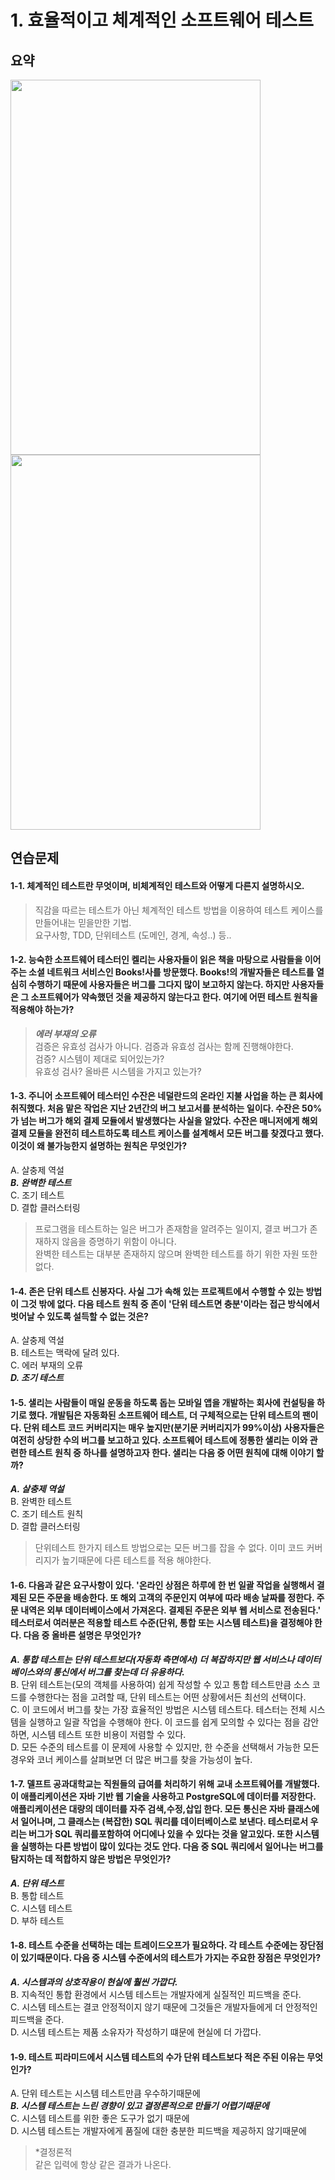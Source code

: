# 1. 효율적이고 체계적인 소프트웨어 테스트

## 요약
<img src="https://github.com/mae-noh/TIL/assets/65100355/55cee2a8-e31c-4c72-87b3-c88a41bcd0fe" width="400" height="600"/>
<img src="https://github.com/mae-noh/TIL/assets/65100355/c57422bb-5c6b-4a50-b496-6f81eeae6bae" width="400" height="600"/>

## 연습문제
#### 1-1. 체계적인 테스트란 무엇이며, 비체계적인 테스트와 어떻게 다른지 설명하시오.   

> 직감을 따르는 테스트가 아닌 체계적인 테스트 방법을 이용하여 테스트 케이스를 만들어내는 믿을만한 기법.   
> 요구사항, TDD, 단위테스트 (도메인, 경계, 속성..) 등..   

#### 1-2. 능숙한 소프트웨어 테스터인 켈리는 사용자들이 읽은 책을 마탕으로 사람들을 이어주는 소셜 네트워크 서비스인 Books!사를 방문했다. Books!의 개발자들은 테스트를 열심히 수행하기 때문에 사용자들은 버그를 그다지 많이 보고하지 않는다. 하지만 사용자들은 그 소프트웨어가 약속했던 것을 제공하지 않는다고 한다. 여기에 어떤 테스트 원칙을 적용해야 하는가?   

> ***에러 부재의 오류***   
> 검증은 유효성 검사가 아니다. 검증과 유효성 검사는 함께 진행해야한다.   
>  검증? 시스템이 제대로 되어있는가?   
>  유효성 검사? 올바른 시스템을 가지고 있는가?   

#### 1-3. 주니어 소프트웨어 테스터인 수잔은 네덜란드의 온라인 지불 사업을 하는 큰 회사에 취직했다. 처음 맡은 작업은 지난 2년간의 버그 보고서를 분석하는 일이다. 수잔은 50%가 넘는 버그가 해외 결제 모듈에서 발생했다는 사실을 알았다. 수잔은 매니저에게 해외 결제 모듈을 완전히 테스트하도록 테스트 케이스를 설계해서 모든 버그를 찾겠다고 했다. 이것이 왜 불가능한지 설명하는 원칙은 무엇인가?   
A. 살충제 역설   
***B. 완벽한 테스트***   
C. 조기 테스트   
D. 결합 클러스터링   

> 프로그램을 테스트하는 일은 버그가 존재함을 알려주는 일이지, 결코 버그가 존재하지 않음을 증명하기 위함이 아니다.   
> 완벽한 테스트는 대부분 존재하지 않으며 완벽한 테스트를 하기 위한 자원 또한 없다.

#### 1-4. 존은 단위 테스트 신봉자다. 사실 그가 속해 있는 프로젝트에서 수행할 수 있는 방법이 그것 밖에 없다. 다음 테스트 원칙 중 존이 '단위 테스트면 충분'이라는 접근 방식에서 벗어날 수 있도록 설득할 수 없는 것은?
A. 살충제 역설   
B. 테스트는 맥락에 달려 있다.   
C. 에러 부재의 오류   
***D. 조기 테스트***   


#### 1-5. 샐리는 사람들이 매일 운동을 하도록 돕는 모바일 앱을 개발하는 회사에 컨설팅을 하기로 했다. 개발팀은 자동화된 소프트웨어 테스트, 더 구체적으로는 단위 테스트의 팬이다. 단위 테스트 코드 커버리지는 매우 높지만(분기문 커버리지가 99%이상) 사용자들은 여전히 상당한 수의 버그를 보고하고 있다. 소프트웨어 테스트에 정통한 샐리는 이와 관련한 테스트 원칙 중 하나를 설명하고자 한다. 샐리는 다음 중 어떤 원칙에 대해 이야기 할까?
***A. 살충제 역설***   
B. 완벽한 테스트   
C. 조기 테스트 원칙   
D. 결합 클러스터링   

> 단위테스트 한가지 테스트 방법으로는 모든 버그를 잡을 수 없다.
> 이미 코드 커버리지가 높기때문에 다른 테스트를 적용 해야한다.

#### 1-6. 다음과 같은 요구사항이 있다. '온라인 상점은 하루에 한 번 일괄 작업을 실행해서 결제된 모든 주문을 배송한다. 또 해외 고객의 주문인지 여부에 따라 배송 날짜를 정한다. 주문 내역은 외부 데이터베이스에서 가져온다. 결제된 주문은 외부 웹 서비스로 전송된다.' 테스터로서 여러분은 적용할 테스트 수준(단위, 통합 또는 시스템 테스트)을 결정해야 한다. 다음 중 올바른 설명은 무엇인가?    
***A. 통합 테스트는 단위 테스트보다(자동화 측면에서) 더 복잡하지만 웹 서비스나 데이터베이스와의 통신에서 버그를 찾는데 더 유용하다.***  
B. 단위 테스트는(모의 객체를 사용하여) 쉽게 작성할 수 있고 통합 테스트만큼 소스 코드를 수행한다는 점을 고려할 때, 단위 테스트는 어떤 상황에서든 최선의 선택이다.   
C. 이 코드에서 버그를 찾는 가장 효율적인 방법은 시스템 테스트다. 테스터는 전체 시스템을 실행하고 일괄 작업을 수행해야 한다. 이 코드를 쉽게 모의할 수 있다는 점을 감안하면, 시스템 테스트 또한 비용이 저렴할 수 있다.   
D. 모든 수준의 테스트를 이 문제에 사용할 수 있지만, 한 수준을 선택해서 가능한 모든 경우와 코너 케이스를 살펴보면 더 많은 버그를 찾을 가능성이 높다.   

#### 1-7. 델프트 공과대학교는 직원들의 급여를 처리하기 위해 교내 소프트웨어를 개발했다. 이 애플리케이션은 자바 기반 웹 기술을 사용하고 PostgreSQL에 데이터를 저장한다. 애플리케이션은 대량의 데이터를 자주 검색,수정,삽입 한다. 모든 통신은 자바 클래스에서 일어나며, 그 클래스는 (복잡한) SQL 쿼리를 데이터베이스로 보낸다. 테스터로서 우리는 버그가 SQL 쿼리를포함하여 어디에나 있을 수 있다는 것을 알고있다. 또한 시스템을 실행하는 다른 방법이 많이 있다는 것도 안다. 다음 중 SQL 쿼리에서 일어나는 버그를 탐지하는 데 적합하지 않은 방법은 무엇인가?
***A. 단위 테스트***   
B. 통합 테스트   
C. 시스템 테스트   
D. 부하 테스트   

#### 1-8. 테스트 수준을 선택하는 데는 트레이드오프가 필요하다. 각 테스트 수준에는 장단점이 있기때문이다. 다음 중 시스템 수준에서의 테스트가 가지는 주요한 장점은 무엇인가?   
***A. 시스템과의 상호작용이 현실에 훨씬 가깝다.***   
B. 지속적인 통합 환경에서 시스템 테스트는 개발자에게 실질적인 피드백을 준다.   
C. 시스템 테스트는 결코 안정적이지 않기 때문에 그것들은 개발자들에게 더 안정적인 피드백을 준다.   
D. 시스템 테스트는 제품 소유자가 작성하기 떄문에 현실에 더 가깝다.   

#### 1-9. 테스트 피라미드에서 시스템 테스트의 수가 단위 테스트보다 적은 주된 이유는 무엇인가?   
A. 단위 테스트는 시스템 테스트만큼 우수하기때문에   
***B. 시스템 테스트는 느린 경향이 있고 결정론적으로 만들기 어렵기때문에***  
C. 시스템 테스트를 위한 좋은 도구가 없기 때문에   
D. 시스템 테스트는 개발자에게 품질에 대한 충분한 피드백을 제공하지 않기때문에   

> *결정론적   
> 같은 입력에 항상 같은 결과가 나온다.   
